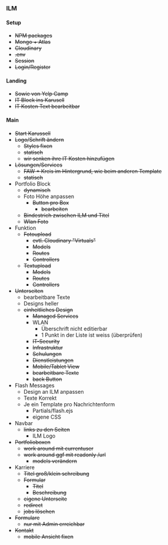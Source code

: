 ### ILM

#### Setup

- ~~NPM packages~~
- ~~Mongo + Atlas~~
- ~~Cloudinary~~
- ~~.env~~
- ~~Session~~
- ~~Login/Register~~



#### Landing

- ~~Sowie von Yelp Camp~~
- ~~IT Block ins Karusell~~
- ~~IT Kosten Text bearbeitbar~~



#### Main

- ~~Start Karussell~~
- ~~Logo/Schrift ändern~~
  - ~~Styles fixen~~
  - ~~statisch~~
  - ~~wir senken ihre IT Kosten hinzufügen~~
- ~~Lösungen/Services~~
  - ~~FAW + Kreis im Hintergrund, wie beim anderen Template~~
  - ~~statisch~~
- Portfolio Block
  - ~~dynamisch~~
  - Foto Höhe anpassen
    - ~~Button pro Box~~
      - ~~bearbeiten~~
  - ~~Bindestrich zwischen ILM und Titel~~
  - ~~Wlan Foto~~
- Funktion
  - ~~Fotoupload~~
    - ~~evtl. Cloudinary "Virtuals"~~
    - ~~Models~~
    - ~~Routes~~
    - ~~Controllers~~
  - ~~Textupload~~
    - ~~Models~~
    - ~~Routes~~
    - ~~Controllers~~
- ~~Unterseiten~~
  - bearbeitbare Texte
  - Designs heller
  - ~~einheitliches Design~~
    - ~~Managed Services~~  
    - WLAN
      - Überschrift nicht editierbar
      - 1 Punkt in der Liste ist weiss (überprüfen)
    - ~~IT-Security~~
    - ~~Infrastruktur~~
    - ~~Schulungen~~
    - ~~Dienstleistungen~~
    - ~~Mobile/Tablet View~~
    - ~~bearbeitbare Texte~~
    - ~~back Button~~
- Flash Messages
  - Design an ILM anpassen
  - Texte Korrekt
  - Je ein Template pro Nachrichtenform
    - Partials/flash.ejs
    - eigene CSS
- Navbar
  - ~~links zu den Seiten~~
    - ILM Logo
- ~~Portfolioboxen~~
  - ~~work around mit currentuser~~
  - ~~work around ggf mit readonly /url~~
    - ~~models verändern~~
- Karriere
  - ~~Titel groß/klein schreibung~~
  - ~~Formular~~
    - ~~Titel~~
    - ~~Beschreibung~~
  - ~~eigene Unterseite~~
  - ~~redirect~~
  - ~~jobs löschen~~
- ~~Formulare~~
  - ~~nur mit Admin erreichbar~~
- ~~Kontakt~~
  - ~~mobile Ansicht fixen~~